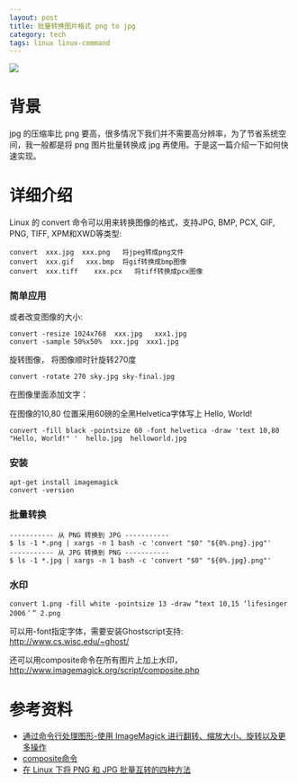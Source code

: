 ```yaml
---
layout: post
title: 批量转换图片格式 png to jpg
category: tech
tags: linux linux-command
---
```

![](https://cdn.kelu.org/blog/tags/linux.jpg)

# 背景

jpg 的压缩率比 png 要高，很多情况下我们并不需要高分辨率，为了节省系统空间，我一般都是将 png 图片批量转换成 jpg 再使用。于是这一篇介绍一下如何快速实现。

# 详细介绍

Linux 的 convert 命令可以用来转换图像的格式，支持JPG, BMP, PCX, GIF, PNG, TIFF, XPM和XWD等类型:

```
convert  xxx.jpg  xxx.png   将jpeg转成png文件 
convert  xxx.gif   xxx.bmp  将gif转换成bmp图像 
convert  xxx.tiff    xxx.pcx   将tiff转换成pcx图像 
```

### 简单应用

或者改变图像的大小: 

```
convert -resize 1024x768  xxx.jpg   xxx1.jpg 
convert -sample 50%x50%  xxx.jpg  xxx1.jpg
```

旋转图像， 将图像顺时针旋转270度

```
convert -rotate 270 sky.jpg sky-final.jpg
```

在图像里面添加文字： 

在图像的10,80 位置采用60磅的全黑Helvetica字体写上 Hello, World! 

```
convert -fill black -pointsize 60 -font helvetica -draw 'text 10,80 "Hello, World!" '  hello.jpg  helloworld.jpg 
```

### 安装

```
apt-get install imagemagick
convert -version 
```

### 批量转换

```
----------- 从 PNG 转换到 JPG -----------
$ ls -1 *.png | xargs -n 1 bash -c 'convert "$0" "${0%.png}.jpg"'
----------- 从 JPG 转换到 PNG -----------
$ ls -1 *.jpg | xargs -n 1 bash -c 'convert "$0" "${0%.jpg}.png"'
```

### 水印

```
convert 1.png -fill white -pointsize 13 -draw “text 10,15 ‘lifesinger 2006＇” 2.png 
```

可以用-font指定字体，需要安装Ghostscript支持: http://www.cs.wisc.edu/~ghost/ 

还可以用composite命令在所有图片上加上水印，<http://www.imagemagick.org/script/composite.php> 

# 参考资料

* [通过命令行处理图形-使用 ImageMagick 进行翻转、缩放大小、旋转以及更多操作](https://www.ibm.com/developerworks/cn/linux/l-graf/index.html)
* [composite命令](http://www.imagemagick.org/script/composite.php)
* [在 Linux 下将 PNG 和 JPG 批量互转的四种方法](https://www.linuxprobe.com/linux-jpg-png.html)